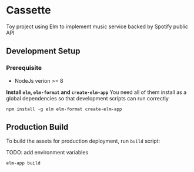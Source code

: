 # Cassette
Toy project using Elm to implement music service backed by Spotify public API

## Development Setup

### Prerequisite
- NodeJs verion >= 8

**Install `elm`, `elm-format` and `create-elm-app`**
You need all of them install as a global dependencies
so that development scripts can run correctly
```
npm install -g elm elm-format create-elm-app
```

## Production Build
To build the assets for production deployment, run `build` script:

TODO: add environment variables
```
elm-app build
```
